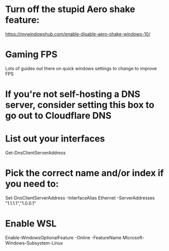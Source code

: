 # Turn off the stupid Aero shake feature:
https://mywindowshub.com/enable-disable-aero-shake-windows-10/

# Gaming FPS
Lots of guides out there on quick windows settings to change to improve FPS

# If you're not self-hosting a DNS server, consider setting this box to go out to Cloudflare DNS
# List out your interfaces
Get-DnsClientServerAddress

# Pick the correct name and/or index if you need to:
Set-DnsClientServerAddress -InterfaceAlias Ethernet -ServerAddresses "1.1.1.1","1.0.0.1"

# Enable WSL
Enable-WindowsOptionalFeature -Online -FeatureName Microsoft-Windows-Subsystem-Linux
